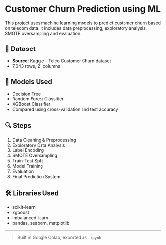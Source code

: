 # Customer Churn Prediction using ML

This project uses machine learning models to predict customer churn based on telecom data. It includes data preprocessing, exploratory analysis, SMOTE oversampling and evaluation.

## 📂 Dataset
- **Source**: Kaggle - Telco Customer Churn dataset
- 7,043 rows, 21 columns

## 🚀 Models Used
- Decision Tree
- Random Forest Classifier
- XGBoost Classifier
- Compared using cross-validation and test accuracy

## 🔍 Steps
1. Data Cleaning & Preprocessing
2. Exploratory Data Analysis
3. Label Encoding
4. SMOTE Oversampling
5. Train-Test Split
6. Model Training
8. Evaluation
9. Final Prediction System


## 🛠️ Libraries Used
- scikit-learn
- xgboost
- imbalanced-learn
- pandas, seaborn, matplotlib

---

> Built in Google Colab, exported as `.ipynb`
